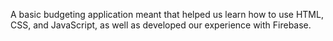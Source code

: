 A basic budgeting application meant that helped us learn how to use HTML, CSS, and JavaScript, as well as developed our experience with Firebase.

